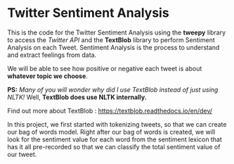 # Twitter Sentiment Analysis

This is the code for the Twitter Sentiment Analysis using the <b>tweepy</b> library to access the <i>Twitter API</i> and the <b>TextBlob</b> library to perform Sentiment Analysis on each Tweet. Sentiment Analysis is the process to understand and extract feelings from data.

We will be able to see how positive or negative each tweet is about <strong>whatever topic we choose</strong>.

<strong>PS:</strong> <i>Many of you  will wonder why did I use TextBlob instead of just using NLTK!</i> Well, <strong>TextBlob does use NLTK internally.</strong>

Find out more about TextBlob : https://textblob.readthedocs.io/en/dev/


In this project, we first started with tokenizing tweets, so that we can create our bag of words model. Right after our bag of words is created, we will look for the sentiment value for each word from the sentiment lexicon that has it all pre-recorded so that we can classify the total sentiment value of our tweet.
